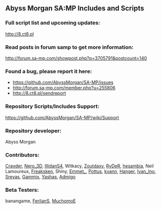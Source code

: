 ## Abyss Morgan SA:MP Includes and Scripts


### Full script list and upcoming updates:
http://8.ct8.pl


### Read posts in forum samp to get more information:
http://forum.sa-mp.com/showpost.php?p=3705791&postcount=140


### Found a bug, please report it here:
* https://github.com/AbyssMorgan/SA-MP/issues
* http://forum.sa-mp.com/member.php?u=255806
* http://8.ct8.pl/sendreport


### Repository Scripts/Includes Support:
https://github.com/AbyssMorgan/SA-MP/wiki/Support


### Repository developer:
Abyss Morgan


### Contributors:
[Crayder](http://forum.sa-mp.com/member.php?u=214776),
[Nero_3D](http://forum.sa-mp.com/member.php?u=9765),
[IllidanS4](http://forum.sa-mp.com/member.php?u=193537),
Witkacy,
[Zoutdaxv](http://forum.sa-mp.com/member.php?u=23496),
[RyDeR](http://forum.sa-mp.com/member.php?u=46049),
[hesambia](http://forum.sa-mp.com/member.php?u=241383),
Neil Lamoureux,
[Freaksken](http://forum.sa-mp.com/member.php?u=46764),
Shiny,
[Emmet_](https://github.com/emmet-jones),
[Pottus](http://forum.sa-mp.com/member.php?u=169807),
[kvann](http://forum.sa-mp.com/member.php?u=169274),
[Hanger](http://forum.sa-mp.com/member.php?u=160578),
[Ivan_Ino](http://forum.sa-mp.com/member.php?u=182165),
[Sreyas](http://forum.sa-mp.com/member.php?u=268427),
[Gammix](http://forum.sa-mp.com/member.php?u=249500),
[Yashas](http://forum.sa-mp.com/member.php?u=169426),
[Admigo](http://forum.sa-mp.com/member.php?u=108398)


### Beta Testers:
banangame,
[FerilanS](http://8.ct8.pl/ferilans),
[MuchomoE](http://8.ct8.pl/muchomoe)
